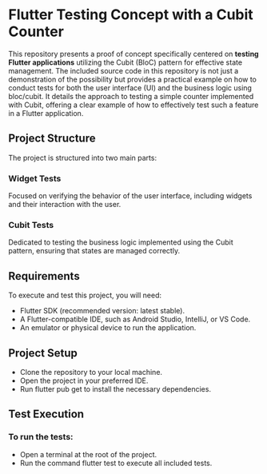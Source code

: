 # Flutter Testing Concept with a Cubit Counter

This repository presents a proof of concept specifically centered on **testing Flutter applications** utilizing the Cubit (BloC) pattern for effective state management. The included source code in this repository is not just a demonstration of the possibility but provides a practical example on how to conduct tests for both the user interface (UI) and the business logic using bloc/cubit. It details the approach to testing a simple counter implemented with Cubit, offering a clear example of how to effectively test such a feature in a Flutter application.

## Project Structure

The project is structured into two main parts:

### Widget Tests
Focused on verifying the behavior of the user interface, including widgets and their interaction with the user.
### Cubit Tests
Dedicated to testing the business logic implemented using the Cubit pattern, ensuring that states are managed correctly.

## Requirements

To execute and test this project, you will need:

- Flutter SDK (recommended version: latest stable).
- A Flutter-compatible IDE, such as Android Studio, IntelliJ, or VS Code.
- An emulator or physical device to run the application.

## Project Setup

- Clone the repository to your local machine.
- Open the project in your preferred IDE.
- Run flutter pub get to install the necessary dependencies.

## Test Execution

### To run the tests:

- Open a terminal at the root of the project.
- Run the command flutter test to execute all included tests.
